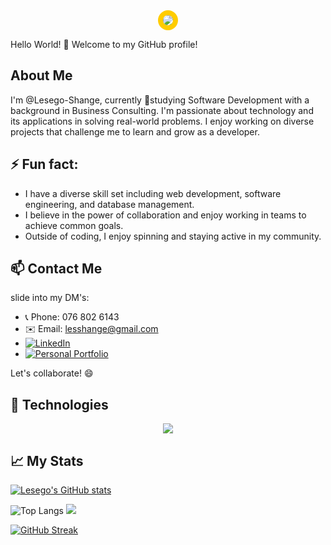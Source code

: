 <!---
Lesego-Shange/Lesego-Shange is a ✨ special ✨ repository because its `README.md` (this file) appears on your GitHub profile.
You can click the Preview link to take a look at your changes.
--->

<!-- Profile Picture with Funky Photo Frame -->
<div style="text-align: center;">
  <div style="display: inline-block; position: relative;">
    <!-- Funky photo frame -->
    <img src="https://media.licdn.com/dms/image/D5616AQGVABHn-FZ_rg/profile-displaybackgroundimage-shrink_350_1400/0/1709803475186?e=1721865600&v=beta&t=yAEyzsnGj2QPOcKZsMMCZYzTzAUvIf4XDrRibox0lmw"       style="border-radius: 50%; border: 8px solid #ffcc00;">

  </div>
</div>



Hello World! 👋 Welcome to my GitHub profile!

## About Me

I'm @Lesego-Shange, currently 🌱studying Software Development with a background in Business Consulting. I'm passionate about technology and its applications in solving real-world problems. I enjoy working on diverse projects that challenge me to learn and grow as a developer.

## ⚡ Fun fact:

- I have a diverse skill set including web development, software engineering, and database management.
- I believe in the power of collaboration and enjoy working in teams to achieve common goals.
- Outside of coding, I enjoy spinning and staying active in my community.

## 📫 Contact Me

slide into my DM's:

- 📞 Phone: 076 802 6143
- ✉️ Email: lesshange@gmail.com
- [![LinkedIn](https://img.shields.io/badge/LinkedIn-0077B5?style=for-the-badge&logo=linkedin&logoColor=white)](https://www.linkedin.com/in/lesego-shange-442b62230/)
- [![Personal Portfolio](https://img.shields.io/badge/Portfolio-https%3A%2F%2Flesego--shange.netlify.app%2F-blue)](https://lesego-shange.netlify.app/)

Let's collaborate! 😄

## 🚀 Technologies

<p align="center">
  <a href="https://skillicons.dev">
    <img src="https://skillicons.dev/icons?i=mysql,php,javascript,html,css,react,python,cplusplus&theme=light" />
  </a>
</p>


## 📈 My Stats

  [![Lesego's GitHub stats](https://github-readme-stats.vercel.app/api?username=lesego-shange)](https://github.com/lesego-shange/github-readme-stats)


![Top Langs](https://github-readme-stats.vercel.app/api/top-langs/?username=lesego-shange&size_weight=0.5&count_weight=0.5)
![](https://komarev.com/ghpvc/?username=lesego-shange)


[![GitHub Streak](https://streak-stats.demolab.com/?user=lesego-shange)](https://git.io/streak-stats)


